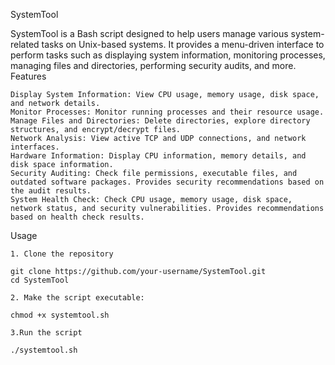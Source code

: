 SystemTool

SystemTool is a Bash script designed to help users manage various system-related tasks on Unix-based systems. It provides a menu-driven interface to perform tasks such as displaying system information, monitoring processes, managing files and directories, performing security audits, and more.
Features

    Display System Information: View CPU usage, memory usage, disk space, and network details.
    Monitor Processes: Monitor running processes and their resource usage.
    Manage Files and Directories: Delete directories, explore directory structures, and encrypt/decrypt files.
    Network Analysis: View active TCP and UDP connections, and network interfaces.
    Hardware Information: Display CPU information, memory details, and disk space information.
    Security Auditing: Check file permissions, executable files, and outdated software packages. Provides security recommendations based on the audit results.
    System Health Check: Check CPU usage, memory usage, disk space, network status, and security vulnerabilities. Provides recommendations based on health check results.

Usage

    1. Clone the repository

    git clone https://github.com/your-username/SystemTool.git
    cd SystemTool
    
    2. Make the script executable:
    
    chmod +x systemtool.sh

    3.Run the script

    ./systemtool.sh

